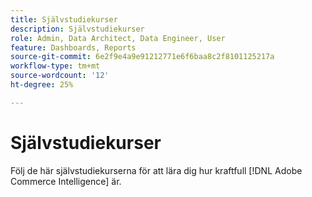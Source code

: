 ```yaml
---
title: Självstudiekurser
description: Självstudiekurser
role: Admin, Data Architect, Data Engineer, User
feature: Dashboards, Reports
source-git-commit: 6e2f9e4a9e91212771e6f6baa8c2f8101125217a
workflow-type: tm+mt
source-wordcount: '12'
ht-degree: 25%

---
```


# Självstudiekurser

Följ de här självstudiekurserna för att lära dig hur kraftfull [!DNL Adobe Commerce Intelligence] är.
